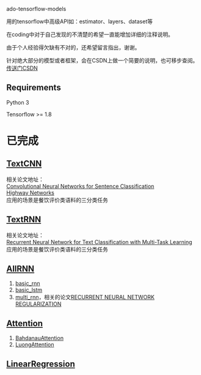 ado-tensorflow-models

用的tensorflow中高级API如：estimator、layers、dataset等

在coding中对于自己发现的不清楚的希望一直能增加详细的注释说明。

由于个人经验得欠缺有不对的，还希望留言指出，谢谢。

针对绝大部分的模型或者框架，会在CSDN上做一个简要的说明，也可移步查阅。[传送门CSDN](https://blog.csdn.net/WUUUSHAO)
## Requirements
Python 3

Tensorflow >= 1.8


# 已完成
## [TextCNN](https://github.com/adowu/ado-tensorflow-models/tree/master/01_TextCNN)  
相关论文地址：  
[Convolutional Neural Networks for Sentence Classification](https://arxiv.org/abs/1408.5882)  
[Highway Networks](https://arxiv.org/abs/1505.00387)  
应用的场景是餐饮评价类语料的三分类任务

##  [TextRNN](https://github.com/adowu/ado-tensorflow-models/tree/master/02_TextRNN) 
相关论文地址：  
[Recurrent Neural Network for Text Classification with Multi-Task Learning](https://arxiv.org/abs/1605.05101v1)     
应用的场景是餐饮评价类语料的三分类任务

## [AllRNN](https://github.com/adowu/ado-tensorflow-models/tree/master/03_AllRNN)
01. [basic_rnn](https://github.com/adowu/ado-tensorflow-models/blob/master/03_AllRNN/basic_rnn_demo.py)  
02. [basic_lstm](https://github.com/adowu/ado-tensorflow-models/blob/master/03_AllRNN/basic_lstm_demo.py)  
03. [multi_rnn](https://github.com/adowu/ado-tensorflow-models/blob/master/03_AllRNN/multi_rnn_demo.py)，相关的论文[RECURRENT NEURAL NETWORK REGULARIZATION](https://arxiv.org/pdf/1409.2329.pdf)

##  [Attention](https://github.com/adowu/ado-tensorflow-models/tree/master/04_AttentionRNN)   
01. [BahdanauAttention](https://arxiv.org/abs/1409.0473) 
02. [LuongAttention](https://arxiv.org/abs/1508.04025)

##  [LinearRegression](https://github.com/adowu/ado-tensorflow-models/tree/master/08_LinearRegression)

